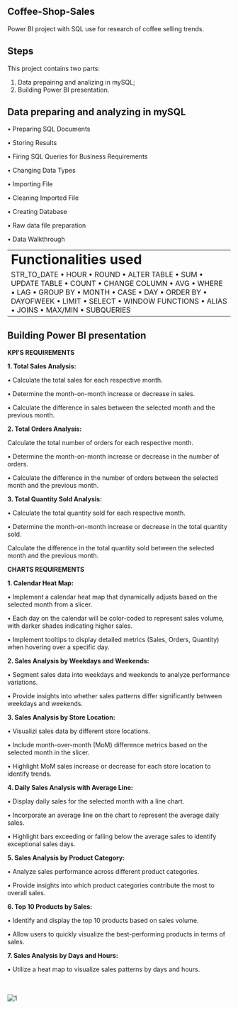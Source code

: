 ## Coffee-Shop-Sales
Power BI project with SQL use for research of coffee selling trends.
<br/>
## Steps
This project contains two parts:<br/>
1. Data prepairing and analizing in mySQL;
2. Building Power BI presentation.
## Data preparing and analyzing in mySQL

• Preparing SQL Documents

• Storing Results

• Firing SQL Queries for Business Requirements

• Changing Data Types

• Importing File

• Cleaning Imported File

• Creating Database

• Raw data file preparation

• Data Walkthrough

<table border="0">
 <tr>
    <td><b style="font-size:30px">Functionalities used</b></td>
 </tr>
 <tr>
    <td>STR_TO_DATE
• HOUR
• ROUND
• ALTER TABLE
• SUM
• UPDATE TABLE
• COUNT
• CHANGE COLUMN
• AVG
• WHERE
• LAG
• GROUP BY
• MONTH
• CASE
• DAY
• ORDER BY
• DAYOFWEEK
• LIMIT
• SELECT
• WINDOW FUNCTIONS
• ALIAS
• JOINS
• MAX/MIN
• SUBQUERIES</td>
 </tr>
</table>

## Building Power BI presentation
**KPI'S REQUIREMENTS**

**1. Total Sales Analysis:**

• Calculate the total sales for each respective month.

• Determine the month-on-month increase or decrease in sales.

• Calculate the difference in sales between the selected month and the previous month.

**2. Total Orders Analysis:**

Calculate the total number of orders for each respective month.

• Determine the month-on-month increase or decrease in the number of orders.

• Calculate the difference in the number of orders between the selected month and the previous month.

**3. Total Quantity Sold Analysis:**

• Calculate the total quantity sold for each respective month.

• Determine the month-on-month increase or decrease in the total quantity sold.

Calculate the difference in the total quantity sold between the selected month and the previous month.

**CHARTS REQUIREMENTS**

**1. Calendar Heat Map:**

• Implement a calendar heat map that dynamically adjusts based on the selected month from a slicer.

• Each day on the calendar will be color-coded to represent sales volume, with darker shades indicating higher sales.

• Implement tooltips to display detailed metrics (Sales, Orders, Quantity) when hovering over a specific day.

**2. Sales Analysis by Weekdays and Weekends:**

• Segment sales data into weekdays and weekends to analyze performance variations.

• Provide insights into whether sales patterns differ significantly between weekdays and weekends.

**3. Sales Analysis by Store Location:**

• Visualizi sales data by different store locations.

• Include month-over-month (MoM) difference metrics based on the selected month in the slicer.

• Highlight MoM sales increase or decrease for each store location to identify trends.

**4. Daily Sales Analysis with Average Line:**

• Display daily sales for the selected month with a line chart.

• Incorporate an average line on the chart to represent the average daily sales.

• Highlight bars exceeding or falling below the average sales to identify exceptional sales days.

**5. Sales Analysis by Product Category:**

• Analyze sales performance across different product categories.

• Provide insights into which product categories contribute the most to overall sales.

**6. Top 10 Products by Sales:**

• Identify and display the top 10 products based on sales volume.

• Allow users to quickly visualize the best-performing products in terms of sales.

**7. Sales Analysis by Days and Hours:**

• Utilize a heat map to visualize sales patterns by days and hours.

<br/><br/>
![1](https://github.com/user-attachments/assets/c19ec849-6e25-4976-b882-f0e5c41dc67b)
